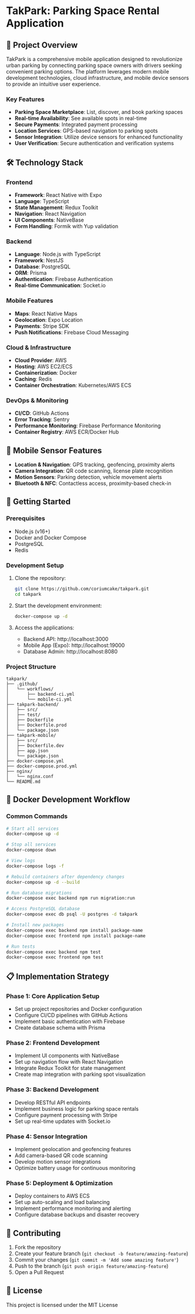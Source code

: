 # TakPark: Parking Space Rental Application

## 🚗 Project Overview

TakPark is a comprehensive mobile application designed to revolutionize urban parking by connecting parking space owners with drivers seeking convenient parking options. The platform leverages modern mobile development technologies, cloud infrastructure, and mobile device sensors to provide an intuitive user experience.

### Key Features

- **Parking Space Marketplace**: List, discover, and book parking spaces
- **Real-time Availability**: See available spots in real-time
- **Secure Payments**: Integrated payment processing
- **Location Services**: GPS-based navigation to parking spots
- **Sensor Integration**: Utilize device sensors for enhanced functionality
- **User Verification**: Secure authentication and verification systems

## 🛠️ Technology Stack

### Frontend
- **Framework**: React Native with Expo
- **Language**: TypeScript
- **State Management**: Redux Toolkit
- **Navigation**: React Navigation
- **UI Components**: NativeBase
- **Form Handling**: Formik with Yup validation

### Backend
- **Language**: Node.js with TypeScript
- **Framework**: NestJS
- **Database**: PostgreSQL
- **ORM**: Prisma
- **Authentication**: Firebase Authentication
- **Real-time Communication**: Socket.io

### Mobile Features
- **Maps**: React Native Maps
- **Geolocation**: Expo Location
- **Payments**: Stripe SDK
- **Push Notifications**: Firebase Cloud Messaging

### Cloud & Infrastructure
- **Cloud Provider**: AWS
- **Hosting**: AWS EC2/ECS
- **Containerization**: Docker
- **Caching**: Redis
- **Container Orchestration**: Kubernetes/AWS ECS

### DevOps & Monitoring
- **CI/CD**: GitHub Actions
- **Error Tracking**: Sentry
- **Performance Monitoring**: Firebase Performance Monitoring
- **Container Registry**: AWS ECR/Docker Hub

## 📱 Mobile Sensor Features

- **Location & Navigation**: GPS tracking, geofencing, proximity alerts
- **Camera Integration**: QR code scanning, license plate recognition
- **Motion Sensors**: Parking detection, vehicle movement alerts
- **Bluetooth & NFC**: Contactless access, proximity-based check-in

## 🚀 Getting Started

### Prerequisites
- Node.js (v16+)
- Docker and Docker Compose
- PostgreSQL
- Redis

### Development Setup

1. Clone the repository:
   ```bash
   git clone https://github.com/coriumcake/takpark.git
   cd takpark
   ```

2. Start the development environment:
   ```bash
   docker-compose up -d
   ```

3. Access the applications:
   - Backend API: http://localhost:3000
   - Mobile App (Expo): http://localhost:19000
   - Database Admin: http://localhost:8080

### Project Structure
```
takpark/
├── .github/
│   └── workflows/
│       ├── backend-ci.yml
│       └── mobile-ci.yml
├── takpark-backend/
│   ├── src/
│   ├── test/
│   ├── Dockerfile
│   ├── Dockerfile.prod
│   └── package.json
├── takpark-mobile/
│   ├── src/
│   ├── Dockerfile.dev
│   ├── app.json
│   └── package.json
├── docker-compose.yml
├── docker-compose.prod.yml
├── nginx/
│   └── nginx.conf
└── README.md
```

## 🔧 Docker Development Workflow

### Common Commands
```bash
# Start all services
docker-compose up -d

# Stop all services
docker-compose down

# View logs
docker-compose logs -f

# Rebuild containers after dependency changes
docker-compose up -d --build

# Run database migrations
docker-compose exec backend npm run migration:run

# Access PostgreSQL database
docker-compose exec db psql -U postgres -d takpark

# Install new packages
docker-compose exec backend npm install package-name
docker-compose exec frontend npm install package-name

# Run tests
docker-compose exec backend npm test
docker-compose exec frontend npm test
```

## 📋 Implementation Strategy

### Phase 1: Core Application Setup
- Set up project repositories and Docker configuration
- Configure CI/CD pipelines with GitHub Actions
- Implement basic authentication with Firebase
- Create database schema with Prisma

### Phase 2: Frontend Development
- Implement UI components with NativeBase
- Set up navigation flow with React Navigation
- Integrate Redux Toolkit for state management
- Create map integration with parking spot visualization

### Phase 3: Backend Development
- Develop RESTful API endpoints
- Implement business logic for parking space rentals
- Configure payment processing with Stripe
- Set up real-time updates with Socket.io

### Phase 4: Sensor Integration
- Implement geolocation and geofencing features
- Add camera-based QR code scanning
- Develop motion sensor integrations
- Optimize battery usage for continuous monitoring

### Phase 5: Deployment & Optimization
- Deploy containers to AWS ECS
- Set up auto-scaling and load balancing
- Implement performance monitoring and alerting
- Configure database backups and disaster recovery

## 🤝 Contributing

1. Fork the repository
2. Create your feature branch (`git checkout -b feature/amazing-feature`)
3. Commit your changes (`git commit -m 'Add some amazing feature'`)
4. Push to the branch (`git push origin feature/amazing-feature`)
5. Open a Pull Request

## 📄 License

This project is licensed under the MIT License
